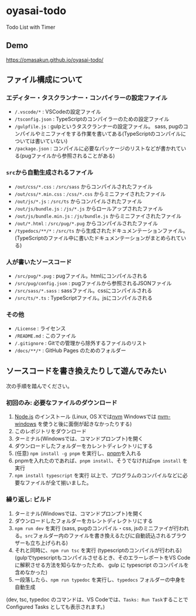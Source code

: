 # oyasai-todo
Todo List with Timer

## Demo
https://omasakun.github.io/oyasai-todo/

## ファイル構成について
### エディター・タスクランナー・コンパイラーの設定ファイル
- `/.vscode/*` : VSCodeの設定ファイル
- `/tsconfig.json` : TypeScriptのコンパイラーのための設定ファイル
- `/gulpfile.js` : gulpというタスクランナーの設定ファイル。 sass, pugのコンパイルやミニファイをする作業を書いてある(TypeScriptのコンパイルについては書いていない)
- `/package.json` : コンパイルに必要なパッケージのリストなどが書かれている(pugファイルから参照されることがある)

### `src`から自動生成されるファイル
- `/out/css/*.css` : `/src/sass` からコンパイルされたファイル
- `/out/css/*.min.css` : `/css/*.css` からミニファイされたファイル
- `/out/js/*.js` : `/src/ts` からコンパイルされたファイル
- `/out/js/bundle.js` : `/js/*.js` からロールアップされたファイル
- `/out/js/bundle.min.js` : `/js/bundle.js` からミニファイされたファイル
- `/out/*.html` : `/src/pug/*.pug` からコンパイルされたファイル
- `/typedocs/**/*` : `/src/ts` から生成されたドキュメンテーションファイル。(TypeScriptのファイル中に書いたドキュメンテーションがまとめられている)

### 人が書いたソースコード
- `/src/pug/*.pug` : pugファイル。htmlにコンパイルされる
- `/src/pug/config.json` : pugファイルから参照されるJSONファイル
- `/src/sass/*.sass` : sassファイル。cssにコンパイルされる
- `/src/ts/*.ts` : TypeScriptファイル。jsにコンパイルされる

### その他
- `/License` : ライセンス
- `/README.md` : このファイル
- `/.gitignore` : Gitでの管理から除外するファイルのリスト
- `/docs/**/*` : GitHub Pages のためのフォルダー

## ソースコードを書き換えたりして遊んでみたい
次の手順を踏んでください。

### 初回のみ: 必要なファイルのダウンロード
1. [Node.js](https://nodejs.org) のインストール (Linux, OS Xでは[nvm](https://github.com/creationix/nvm)  Windowsでは [nvm-windows](https://github.com/coreybutler/nvm-windows) を使うと後に面倒が起きなかったりする)
2. このレポジトリをダウンロード
3. ターミナル(Windowsでは、コマンドプロンプト)を開く
4. ダウンロードしたフォルダーをカレントディレクトリにする
5. (任意) `npm install -g pnpm` を実行し、[pnpm](https://github.com/pnpm/pnpm)を入れる
6. pnpmを入れたのであれば、`pnpm install`、そうでなければ`npm install` を実行
7. `npm install typescript` を実行
以上で、プログラムのコンパイルなどに必要なファイルが全て揃いました。

### 繰り返し: ビルド
1. ターミナル(Windowsでは、コマンドプロンプト)を開く
2. ダウンロードしたフォルダーをカレントディレクトリにする
3. `npm run dev` を実行 (sass, pugのコンパイル・css, jsのミニファイが行われる。`src`フォルダー内のファイルを書き換えるたびに自動読込されるブラウザーも立ち上げられる)
4. それと同時に、`npm run tsc` を実行 (typescriptのコンパイルが行われる) (gulpでtypescriptもコンパイルさせるとき、そのエラーレポートをVS Code に解釈させる方法を知らなかったため、 gulp に typescript のコンパイルを含めなかった)
5. 一段落したら、`npm run typedoc` を実行し、`typedocs` フォルダーの中身を自動生成

(dev, tsc, typedoc のコマンドは、VS Codeでは、`Tasks: Run Task`することで Configured Tasks としても表示されます。)